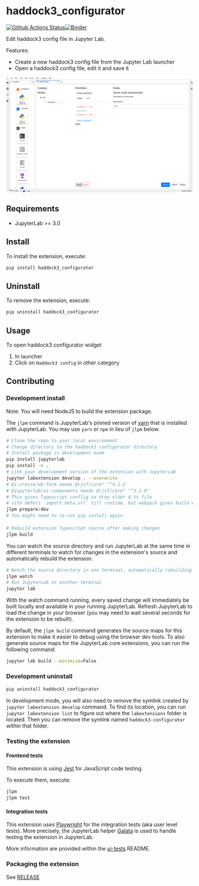 # haddock3_configurator

[![Github Actions Status](https://github.com/i-VRESSE/haddock3-configurator/workflows/Build/badge.svg)](https://github.com/i-VRESSE/haddock3-configurator/actions/workflows/build.yml)[![Binder](https://mybinder.org/badge_logo.svg)](https://mybinder.org/v2/gh/i-VRESSE/haddock3-configurator/main?urlpath=lab)

Edit haddock3 config file in Jupyter Lab.

Features:

- Create a new haddock3 config file from the Jupyter Lab launcher
- Open a haddock3 config file, edit it and save it

![Image](screenshot.png)

## Requirements

- JupyterLab >= 3.0

## Install

To install the extension, execute:

```bash
pip install haddock3_configurator
```

## Uninstall

To remove the extension, execute:

```bash
pip uninstall haddock3_configurator
```

## Usage

To open haddock3 configurator widget

1. In launcher
2. Click on `Haddock3 config` in other category

## Contributing

### Development install

Note: You will need NodeJS to build the extension package.

The `jlpm` command is JupyterLab's pinned version of
[yarn](https://yarnpkg.com/) that is installed with JupyterLab. You may use
`yarn` or `npm` in lieu of `jlpm` below.

```bash
# Clone the repo to your local environment
# Change directory to the haddock3_configurator directory
# Install package in development mode
pip install jupyterlab
pip install -e .
# Link your development version of the extension with JupyterLab
jupyter labextension develop . --overwrite
# @i-vresse/wb-form needs @rjsf/core" "^4.2.2
# @jupyterlab/ui-components needs @rjsf/core" "^3.1.0"
# This gives Typescript conflig so drop older d.ts file
# vite defers `import.meta.url` till runtime, but webpack gives build error so create dummy files
jlpm prepare:dev
# You might need to re-run pip install again

# Rebuild extension Typescript source after making changes
jlpm build
```

You can watch the source directory and run JupyterLab at the same time in different terminals to watch for changes in the extension's source and automatically rebuild the extension.

```bash
# Watch the source directory in one terminal, automatically rebuilding when needed
jlpm watch
# Run JupyterLab in another terminal
jupyter lab
```

With the watch command running, every saved change will immediately be built locally and available in your running JupyterLab. Refresh JupyterLab to load the change in your browser (you may need to wait several seconds for the extension to be rebuilt).

By default, the `jlpm build` command generates the source maps for this extension to make it easier to debug using the browser dev tools. To also generate source maps for the JupyterLab core extensions, you can run the following command:

```bash
jupyter lab build --minimize=False
```

### Development uninstall

```bash
pip uninstall haddock3_configurator
```

In development mode, you will also need to remove the symlink created by `jupyter labextension develop`
command. To find its location, you can run `jupyter labextension list` to figure out where the `labextensions`
folder is located. Then you can remove the symlink named `haddock3-configurator` within that folder.

### Testing the extension

#### Frontend tests

This extension is using [Jest](https://jestjs.io/) for JavaScript code testing.

To execute them, execute:

```sh
jlpm
jlpm test
```

#### Integration tests

This extension uses [Playwright](https://playwright.dev/docs/intro/) for the integration tests (aka user level tests).
More precisely, the JupyterLab helper [Galata](https://github.com/jupyterlab/jupyterlab/tree/master/galata) is used to handle testing the extension in JupyterLab.

More information are provided within the [ui-tests](./ui-tests/README.md) README.

### Packaging the extension

See [RELEASE](RELEASE.md)
